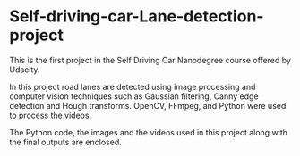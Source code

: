 # Self-driving-car-Lane-detection-project

This is the first project in the Self Driving Car Nanodegree course offered by Udacity.

In this project road lanes are detected using image processing and computer vision techniques such as Gaussian filtering, Canny edge detection and Hough transforms. OpenCV, FFmpeg, and Python were used to process the videos.

The Python code, the images and the videos used in this project along with the final outputs are enclosed.
